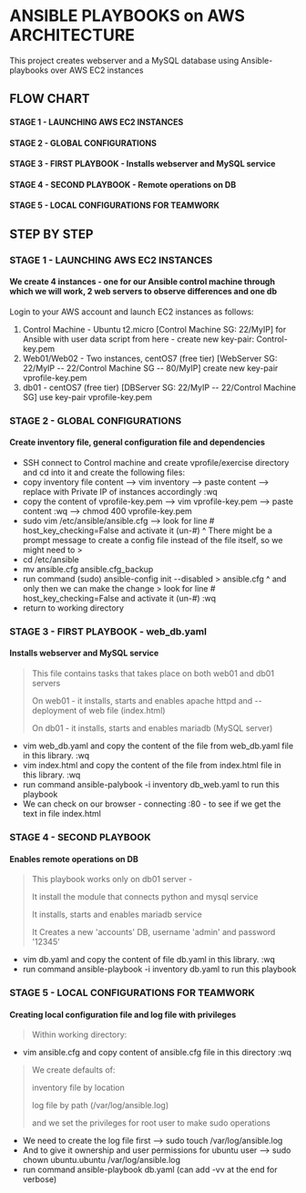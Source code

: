 # ANSIBLE PLAYBOOKS on AWS ARCHITECTURE

This project creates webserver and a MySQL database using Ansible-playbooks over AWS EC2 instances


## FLOW CHART
#### STAGE 1 - LAUNCHING AWS EC2 INSTANCES
#### STAGE 2 - GLOBAL CONFIGURATIONS
#### STAGE 3 - FIRST PLAYBOOK - Installs webserver and MySQL service
#### STAGE 4 - SECOND PLAYBOOK - Remote operations on DB
#### STAGE 5 - LOCAL CONFIGURATIONS FOR TEAMWORK

## STEP BY STEP

### STAGE 1 - LAUNCHING AWS EC2 INSTANCES
#### We create 4 instances - one for our Ansible control machine through which we will work, 2 web servers to observe differences and one db
Login to your AWS account and launch EC2 instances as follows:
1. Control Machine - Ubuntu t2.micro [Control Machine SG: 22/MyIP] for Ansible with user data script from here - create new key-pair: Control-key.pem 
2. Web01/Web02 - Two instances, centOS7 (free tier) [WebServer SG: 22/MyIP -- 22/Control Machine SG -- 80/MyIP] create new key-pair vprofile-key.pem
3. db01 - centOS7 (free tier) [DBServer SG: 22/MyIP -- 22/Control Machine SG] use key-pair vprofile-key.pem

### STAGE 2 - GLOBAL CONFIGURATIONS
#### Create inventory file, general configuration file and dependencies 
* SSH connect to Control machine and create vprofile/exercise directory and cd into it and create the following files:
* copy inventory file content --> vim inventory --> paste content --> replace <Private IP> with Private IP of instances accordingly :wq
* copy the content of vprofile-key.pem --> vim vprofile-key.pem --> paste content :wq --> chmod 400 vprofile-key.pem
* sudo vim /etc/ansible/ansible.cfg --> look for line # host_key_checking=False and activate it (un-#)
^ There might be a prompt message to create a config file instead of the file itself, so we might need to >
* cd /etc/ansible
* mv ansible.cfg ansible.cfg_backup
* run command (sudo) ansible-config init --disabled > ansible.cfg
^ and only then we can make the change > look for line # host_key_checking=False and activate it (un-#) :wq
* return to working directory

### STAGE 3 - FIRST PLAYBOOK - web_db.yaml
#### Installs webserver and MySQL service 
> This file contains tasks that takes place on both web01 and db01 servers
>
> On web01 - it installs, starts and enables apache httpd and -- deployment of web file (index.html)
>
> On db01 - it installs, starts and enables mariadb (MySQL server)
* vim web_db.yaml and copy the content of the file from web_db.yaml file in this library. :wq
* vim index.html and copy the content of the file from index.html file in this library. :wq
* run command ansible-palybook -i inventory db_web.yaml to run this playbook
* We can check on our browser - connecting <web01 public IP>:80 - to see if we get the text in file index.html

### STAGE 4 - SECOND PLAYBOOK
#### Enables remote operations on DB
> This playbook works only on db01 server -
> 
> It install the module that connects python and mysql service
>
> It installs, starts and enables mariadb service
>
> It Creates a new 'accounts' DB, username 'admin' and password '12345'
* vim db.yaml and copy the content of file db.yaml in this library. :wq
* run command ansible-playbook -i inventory db.yaml to run this playbook

### STAGE 5 - LOCAL CONFIGURATIONS FOR TEAMWORK
#### Creating local configuration file and log file with privileges
> Within working directory:
* vim ansible.cfg and copy content of ansible.cfg file in this directory :wq
> We create defaults of:
> 
> inventory file by location
> 
> log file by path (/var/log/ansible.log)
> 
> and we set the privileges for root user to make sudo operations

* We need to create the log file first -->  sudo touch /var/log/ansible.log
* And to give it ownership and user permissions for ubuntu user --> sudo chown ubuntu.ubuntu /var/log/ansible.log
* run command ansible-playbook db.yaml (can add -vv at the end for verbose)

